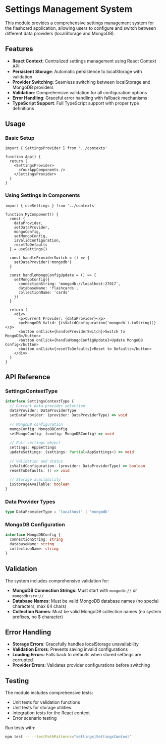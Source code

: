 # Settings Management System

This module provides a comprehensive settings management system for the flashcard application, allowing users to configure and switch between different data providers (localStorage and MongoDB).

## Features

- **React Context**: Centralized settings management using React Context API
- **Persistent Storage**: Automatic persistence to localStorage with validation
- **Provider Switching**: Seamless switching between localStorage and MongoDB providers
- **Validation**: Comprehensive validation for all configuration options
- **Error Handling**: Graceful error handling with fallback mechanisms
- **TypeScript Support**: Full TypeScript support with proper type definitions

## Usage

### Basic Setup

```tsx
import { SettingsProvider } from '../contexts'

function App() {
  return (
    <SettingsProvider>
      <YourAppComponents />
    </SettingsProvider>
  )
}
```

### Using Settings in Components

```tsx
import { useSettings } from '../contexts'

function MyComponent() {
  const {
    dataProvider,
    setDataProvider,
    mongoConfig,
    setMongoConfig,
    isValidConfiguration,
    resetToDefaults
  } = useSettings()

  const handleProviderSwitch = () => {
    setDataProvider('mongodb')
  }

  const handleMongoConfigUpdate = () => {
    setMongoConfig({
      connectionString: 'mongodb://localhost:27017',
      databaseName: 'flashcards',
      collectionName: 'cards'
    })
  }

  return (
    <div>
      <p>Current Provider: {dataProvider}</p>
      <p>MongoDB Valid: {isValidConfiguration('mongodb').toString()}</p>
      <button onClick={handleProviderSwitch}>Switch to MongoDB</button>
      <button onClick={handleMongoConfigUpdate}>Update MongoDB Config</button>
      <button onClick={resetToDefaults}>Reset to Defaults</button>
    </div>
  )
}
```

## API Reference

### SettingsContextType

```typescript
interface SettingsContextType {
  // Current data provider selection
  dataProvider: DataProviderType
  setDataProvider: (provider: DataProviderType) => void
  
  // MongoDB configuration
  mongoConfig: MongoDBConfig
  setMongoConfig: (config: MongoDBConfig) => void
  
  // Full settings object
  settings: AppSettings
  updateSettings: (settings: Partial<AppSettings>) => void
  
  // Validation and status
  isValidConfiguration: (provider: DataProviderType) => boolean
  resetToDefaults: () => void
  
  // Storage availability
  isStorageAvailable: boolean
}
```

### Data Provider Types

```typescript
type DataProviderType = 'localhost' | 'mongodb'
```

### MongoDB Configuration

```typescript
interface MongoDBConfig {
  connectionString: string
  databaseName: string
  collectionName: string
}
```

## Validation

The system includes comprehensive validation for:

- **MongoDB Connection Strings**: Must start with `mongodb://` or `mongodb+srv://`
- **Database Names**: Must be valid MongoDB database names (no special characters, max 64 chars)
- **Collection Names**: Must be valid MongoDB collection names (no system prefixes, no $ character)

## Error Handling

- **Storage Errors**: Gracefully handles localStorage unavailability
- **Validation Errors**: Prevents saving invalid configurations
- **Loading Errors**: Falls back to defaults when stored settings are corrupted
- **Provider Errors**: Validates provider configurations before switching

## Testing

The module includes comprehensive tests:

- Unit tests for validation functions
- Unit tests for storage utilities
- Integration tests for the React context
- Error scenario testing

Run tests with:
```bash
npm test -- --testPathPatterns="settings|SettingsContext"
```